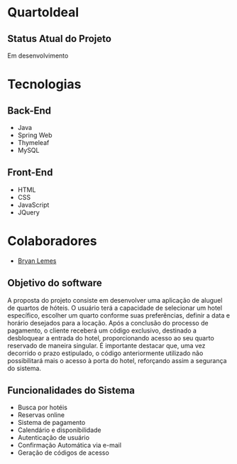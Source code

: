 # QuartoIdeal

## Status Atual do Projeto
Em desenvolvimento

# Tecnologias
## Back-End
* Java
* Spring Web
* Thymeleaf
* MySQL
  
## Front-End
* HTML
* CSS
* JavaScript
* JQuery

# Colaboradores
  * [Bryan Lemes](https://github.com/BryanMzili)


## Objetivo do software
A proposta do projeto consiste em desenvolver uma aplicação de aluguel de quartos de hóteis. 
O usuário terá a capacidade de selecionar um hotel específico, escolher um quarto conforme suas preferências, definir a data e horário desejados para a locação.
Após a conclusão do processo de pagamento, o cliente receberá um código exclusivo, destinado a desbloquear a entrada do hotel, proporcionando acesso ao seu quarto reservado de maneira singular.
É importante destacar que, uma vez decorrido o prazo estipulado, o código anteriormente utilizado não possibilitará mais o acesso à porta do hotel, reforçando assim a segurança do sistema.


## Funcionalidades do Sistema
* Busca por hotéis 
* Reservas online
* Sistema de pagamento
* Calendário e disponibilidade
* Autenticação de usuário
* Confirmação Automática via e-mail
* Geração de códigos de acesso
